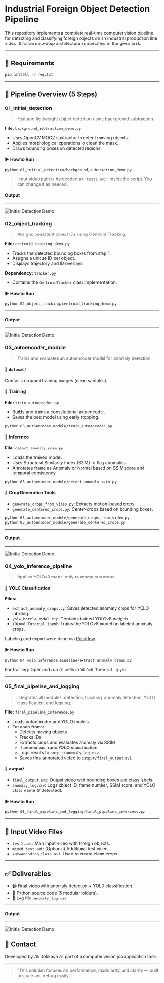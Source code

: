 # Industrial Foreign Object Detection Pipeline

This repository implements a complete real-time computer vision pipeline for detecting and classifying foreign objects on an industrial production line video. It follows a 5-step architecture as specified in the given task.

---

## 🔧 Requirements

```bash
pip install -r req.txt
```

---

## 🎯 Pipeline Overview (5 Steps)

### 01\_initial\_detection

> Fast and lightweight object detection using background subtraction.

**File:** `background_subtraction_demo.py`

- Uses OpenCV MOG2 subtractor to detect moving objects.
- Applies morphological operations to clean the mask.
- Draws bounding boxes on detected regions.

#### ▶️ How to Run

```bash
python 01_initial_detection/background_subtraction_demo.py
```

> Input video path is hardcoded as `"test1.avi"` inside the script. You can change it as needed.

#### Output
---
![Initial Detection Demo](01_initial_detection/detection_demo.gif)


### 02\_object\_tracking

> Assigns persistent object IDs using Centroid Tracking.

**File:** `centroid_tracking_demo.py`

- Tracks the detected bounding boxes from step 1.
- Assigns a unique ID per object.
- Displays trajectory and ID overlays.

**Dependency:** `tracker.py`

- Contains the `CentroidTracker` class implementation.

#### ▶️ How to Run

```bash
python 02_object_tracking/centroid_tracking_demo.py
```

---
#### Output
---
![Initial Detection Demo](02_object_tracking/tracking_demo.gif)


### 03\_autoencoder\_module

> Trains and evaluates an autoencoder model for anomaly detection.

#### 📂 `dataset/`

Contains cropped training images (clean samples).

#### 🧠 Training

**File:** `train_autoencoder.py`

- Builds and trains a convolutional autoencoder.
- Saves the best model using early stopping.

```bash
python 03_autoencoder_module/train_autoencoder.py
```

#### 🧪 Inference

**File:** `detect_anomaly_ssim.py`

- Loads the trained model.
- Uses Structural Similarity Index (SSIM) to flag anomalies.
- Annotates frame as Anomaly or Normal based on SSIM score and temporal consistency.

```bash
python 03_autoencoder_module/detect_anomaly_ssim.py
```

#### 🧰 Crop Generation Tools

- `generate_crops_from_video.py`: Extracts motion-based crops.
- `generate_centered_crops.py`: Center-crops based on bounding boxes.

```bash
python 03_autoencoder_module/generate_crops_from_video.py
python 03_autoencoder_module/generate_centered_crops.py
```

---


#### Output
---
![Initial Detection Demo](03_autoencoder_module/detection_demo.gif)

### 04\_yolo\_inference\_pipeline

> Applies YOLOv8 model only to anomalous crops.

#### 🧩 YOLO Classification

**Files:**

- `extract_anomaly_crops.py`: Saves detected anomaly crops for YOLO labeling.
- `yolo_bottle_model.zip`: Contains trained YOLOv8 weights.
- `YOLOv8_Tutorial.ipynb`: Trains the YOLOv8 model on labeled anomaly crops.

Labeling and export were done via [Roboflow](https://roboflow.com/).

#### ▶️ How to Run

```bash
python 04_yolo_inference_pipeline/extract_anomaly_crops.py
```

For training:
Open and run all cells in `YOLOv8_Tutorial.ipynb`

---

### 05\_final\_pipeline\_and\_logging

> Integrates all modules: detection, tracking, anomaly detection, YOLO classification, and logging.

**File:** `final_pipeline_inference.py`

- Loads autoencoder and YOLO models.
- For each frame:
  - Detects moving objects
  - Tracks IDs
  - Extracts crops and evaluates anomaly via SSIM
  - If anomalous, runs YOLO classification
  - Logs results to `output/anomaly_log.csv`
  - Saves final annotated video to `output/final_output.avi`

#### 📂 output/

- `final_output.avi`: Output video with bounding boxes and class labels.
- `anomaly_log.csv`: Logs object ID, frame number, SSIM score, and YOLO class name (if detected).

#### ▶️ How to Run

```bash
python 05_final_pipeline_and_logging/final_pipeline_inference.py
```

---

## 🎥 Input Video Files

- `test1.avi`: Main input video with foreign objects.
- `mixed_test.avi`: (Optional) Additional test video.
- `autoencoding_clean.avi`: Used to create clean crops.

---

## ✅ Deliverables

- 📹 Final video with anomaly detection + YOLO classification.
- 🧠 Python source code (5 modular folders).
- 📁 Log file: `anomaly_log.csv`

---


#### Output
---
![Initial Detection Demo](05_final_pipeline_and_logging/detection_demo.gif)

## 🙋 Contact

Developed by Ali Gökkaya as part of a computer vision job application task.

---

> "This solution focuses on performance, modularity, and clarity — built to scale and debug easily."

